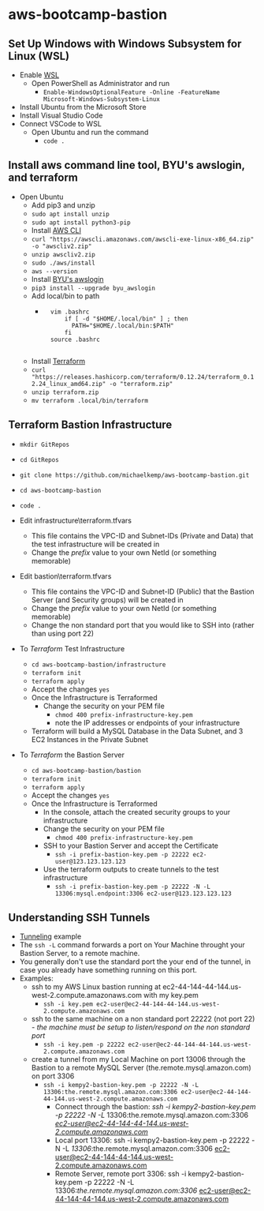 # aws-bootcamp-bastion

## Set Up Windows with Windows Subsystem for Linux (WSL)

- Enable [WSL](https://docs.microsoft.com/en-us/windows/wsl/install-win10)
    - Open PowerShell as Administrator and run
        - ```Enable-WindowsOptionalFeature -Online -FeatureName Microsoft-Windows-Subsystem-Linux```
- Install Ubuntu from the Microsoft Store
- Install Visual Studio Code
- Connect VSCode to WSL
    - Open Ubuntu and run the command 
        - ```code .```

## Install aws command line tool, BYU's awslogin, and terraform

- Open Ubuntu
    - Add pip3 and unzip
    - ```sudo apt install unzip```
    - ```sudo apt install python3-pip```
    - Install [AWS CLI](https://docs.aws.amazon.com/cli/latest/userguide/install-cliv2-linux.html)
    - ```curl "https://awscli.amazonaws.com/awscli-exe-linux-x86_64.zip" -o "awscliv2.zip"```
    - ```unzip awscliv2.zip```
    - ```sudo ./aws/install```
    - ```aws --version```
    - Install [BYU's awslogin](https://github.com/byu-oit/awslogin)
    - ```pip3 install --upgrade byu_awslogin```
    - Add local/bin to path
        - ```
            vim .bashrc
                if [ -d "$HOME/.local/bin" ] ; then
                  PATH="$HOME/.local/bin:$PATH"
                fi
            source .bashrc
        ```
    - Install [Terraform](https://www.terraform.io/downloads.html)
    - ```curl "https://releases.hashicorp.com/terraform/0.12.24/terraform_0.12.24_linux_amd64.zip" -o "terraform.zip"```
    - ```unzip terraform.zip```
    - ```mv terraform .local/bin/terraform```

## Terraform Bastion Infrastructure 

- ```mkdir GitRepos```
- ```cd GitRepos```
- ```git clone https://github.com/michaelkemp/aws-bootcamp-bastion.git```
- ```cd aws-bootcamp-bastion```
- ```code .```

- Edit infrastructure\terraform.tfvars
    - This file contains the VPC-ID and Subnet-IDs (Private and Data) that the test infrastructure will be created in  
    - Change the *prefix* value to your own NetId (or something memorable)

- Edit bastion\terraform.tfvars
    - This file contains the VPC-ID and Subnet-ID (Public) that the Bastion Server (and Security groups) will be created in
    - Change the *prefix* value to your own NetId (or something memorable)
    - Change the non standard port that you would like to SSH into (rather than using port 22) 

- To *Terraform* Test Infrastructure
    - ```cd aws-bootcamp-bastion/infrastructure```
    - ```terraform init```
    - ```terraform apply```
    - Accept the changes ```yes```
    - Once the Infrastructure is Terraformed
        - Change the security on your PEM file
            - ```chmod 400 prefix-infrastructure-key.pem```
            - note the IP addresses or endpoints of your infrastructure
    - Terraform will build a MySQL Database in the Data Subnet, and 3 EC2 Instances in the Private Subnet

- To *Terraform* the Bastion Server
    - ```cd aws-bootcamp-bastion/bastion```
    - ```terraform init```
    - ```terraform apply```
    - Accept the changes ```yes```
    - Once the Infrastructure is Terraformed
        - In the console, attach the created security groups to your infrastructure
        - Change the security on your PEM file
            - ```chmod 400 prefix-infrastructure-key.pem```
        - SSH to your Bastion Server and accept the Certificate
            - ```ssh -i prefix-bastion-key.pem -p 22222 ec2-user@123.123.123.123```
        - Use the terraform outputs to create tunnels to the test infrastructure
            - ```ssh -i prefix-bastion-key.pem -p 22222 -N -L 13306:mysql.endpoint:3306 ec2-user@123.123.123.123```

## Understanding SSH Tunnels

- [Tunneling](https://www.ssh.com/ssh/tunneling/example) example
- The ```ssh -L``` command forwards a port on Your Machine throught your Bastion Server, to a remote machine.
- You generally don't use the standard port the your end of the tunnel, in case you already have something running on this port.
- Examples:
    - ssh to my AWS Linux bastion running at ec2-44-144-44-144.us-west-2.compute.amazonaws.com with my key.pem
        - ```ssh -i key.pem ec2-user@ec2-44-144-44-144.us-west-2.compute.amazonaws.com```
    - ssh to the same machine on a non standard port 22222 (not port 22) - *the machine must be setup to listen/respond on the non standard port*
        - ```ssh -i key.pem -p 22222 ec2-user@ec2-44-144-44-144.us-west-2.compute.amazonaws.com```
    - create a tunnel from my Local Machine on port 13006 through the Bastion to a remote MySQL Server (the.remote.mysql.amazon.com) on port 3306
        - ```ssh -i kempy2-bastion-key.pem -p 22222 -N -L 13306:the.remote.mysql.amazon.com:3306 ec2-user@ec2-44-144-44-144.us-west-2.compute.amazonaws.com```     
            - Connect through the bastion: *ssh -i kempy2-bastion-key.pem -p 22222 -N -L* 13306:the.remote.mysql.amazon.com:3306 *ec2-user@ec2-44-144-44-144.us-west-2.compute.amazonaws.com*
            - Local port 13306: ssh -i kempy2-bastion-key.pem -p 22222 -N -L *13306*:the.remote.mysql.amazon.com:3306 ec2-user@ec2-44-144-44-144.us-west-2.compute.amazonaws.com
            - Remote Server, remote port 3306: ssh -i kempy2-bastion-key.pem -p 22222 -N -L 13306:*the.remote.mysql.amazon.com:3306* ec2-user@ec2-44-144-44-144.us-west-2.compute.amazonaws.com 